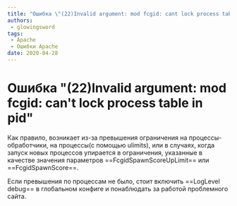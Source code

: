 ```yaml
---
title: "Ошибка \"(22)Invalid argument: mod fcgid: cant lock process table in pid\""
authors:
 - glowingsword
tags:
 - Apache
 - Ошибки Apache
date: 2020-04-28
---
```

# Ошибка "(22)Invalid argument: mod fcgid: can't lock process table in pid"

 Как правило, возникает из-за превышения ограничения на процессы-обработчики, на процессы(с помощью ulimits), или в случаях, когда запуск новых процессов упирается в ограничения, указанные в качестве значения параметров ==FcgidSpawnScoreUpLimit== или ==FcgidSpawnScore==. 
 
 Если превышения по процессам не было, стоит включить ==LogLevel debug== в глобальном конфиге и понаблюдать за работой проблемного сайта.